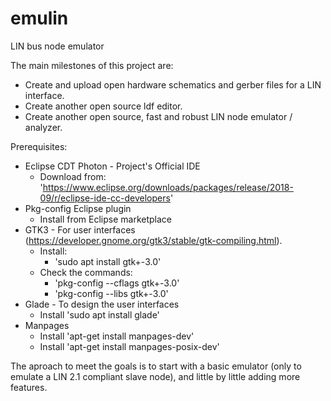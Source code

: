 # emulin
LIN bus node emulator

The main milestones of this project are:
* Create and upload open hardware schematics and gerber files for a LIN interface.
* Create another open source ldf editor.
* Create another open source, fast and robust LIN node emulator / analyzer.

Prerequisites:
* Eclipse CDT Photon - Project's Official IDE
    * Download from: 'https://www.eclipse.org/downloads/packages/release/2018-09/r/eclipse-ide-cc-developers'
* Pkg-config Eclipse plugin
    * Install from Eclipse marketplace
* GTK3 - For user interfaces (https://developer.gnome.org/gtk3/stable/gtk-compiling.html).
    * Install:
         * 'sudo apt install gtk+-3.0'
    * Check the commands:
         * 'pkg-config --cflags gtk+-3.0'
         * 'pkg-config --libs gtk+-3.0'
* Glade - To design the user interfaces
    * Install 'sudo apt install glade'
* Manpages
    * Install 'apt-get install manpages-dev'
    * Install 'apt-get install manpages-posix-dev'


The aproach to meet the goals is to start with a basic emulator (only to emulate a LIN 2.1 compliant slave node), and little by little adding more features.

